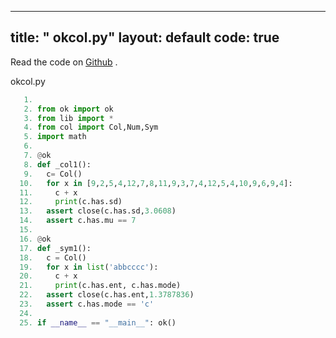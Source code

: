 

---
title: " okcol.py"
layout: default
code: true
---

Read the code on [Github](https://github.com/se4ai/code/tree/master/okcol.py) <font color=orange><i class="fab fa-github-3x"></i></font>.

 okcol.py

````python
   1. 
   2. from ok import ok
   3. from lib import *
   4. from col import Col,Num,Sym
   5. import math
   6. 
   7. @ok
   8. def _col1():
   9.   c= Col()
  10.   for x in [9,2,5,4,12,7,8,11,9,3,7,4,12,5,4,10,9,6,9,4]:
  11.     c + x
  12.     print(c.has.sd)
  13.   assert close(c.has.sd,3.0608)
  14.   assert c.has.mu == 7
  15. 
  16. @ok
  17. def _sym1():
  18.   c = Col()
  19.   for x in list('abbcccc'):
  20.     c + x
  21.     print(c.has.ent, c.has.mode)
  22.   assert close(c.has.ent,1.3787836)
  23.   assert c.has.mode == 'c'
  24. 
  25. if __name__ == "__main__": ok()
````
